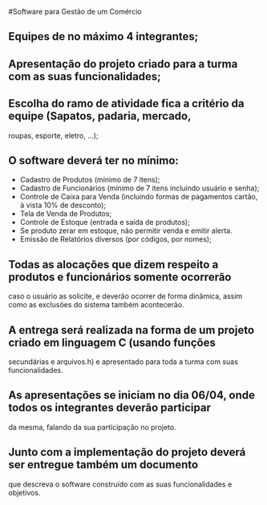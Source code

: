 #Software para Gestão de um Comércio
## Equipes de no máximo 4 integrantes;
## Apresentação do projeto criado para a turma com as suas funcionalidades;
## Escolha do ramo de atividade fica a critério da equipe (Sapatos, padaria, mercado,
roupas, esporte, eletro, ...);
## O software deverá ter no mínimo:
* Cadastro de Produtos (mínimo de 7 itens);
* Cadastro de Funcionários (mínimo de 7 itens incluindo usuário e senha);
* Controle de Caixa para Venda (incluindo formas de pagamentos cartão, à vista
10% de desconto);
* Tela de Venda de Produtos;
* Controle de Estoque (entrada e saída de produtos);
* Se produto zerar em estoque, não permitir venda e emitir alerta.
* Emissão de Relatórios diversos (por códigos, por nomes);
## Todas as alocações que dizem respeito a produtos e funcionários somente ocorrerão
caso o usuário as solicite, e deverão ocorrer de forma dinâmica, assim como as exclusões
do sistema também acontecerão.
## A entrega será realizada na forma de um projeto criado em linguagem C (usando funções
secundárias e arquivos.h) e apresentado para toda a turma com suas funcionalidades.
## As apresentações se iniciam no dia 06/04, onde todos os integrantes deverão participar
da mesma, falando da sua participação no projeto.
## Junto com a implementação do projeto deverá ser entregue também um documento
que descreva o software construído com as suas funcionalidades e objetivos.
